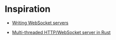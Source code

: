 # Inspiration

- [Writing WebSocket servers](https://developer.mozilla.org/en-US/docs/Web/API/WebSockets_API/Writing_WebSocket_servers)

- [Multi-threaded HTTP/WebSocket server in Rust](https://sergey-melnychuk.github.io/2020/04/27/multi-threaded-http-websocket-server-in-rust/)
